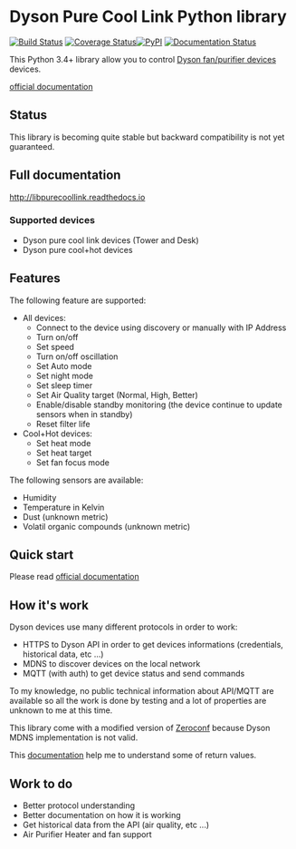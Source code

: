 # Dyson Pure Cool Link Python library

[![Build Status](https://travis-ci.org/CharlesBlonde/libpurecoollink.svg?branch=master)](https://travis-ci.org/CharlesBlonde/libpurecoollink) [![Coverage Status](https://coveralls.io/repos/github/CharlesBlonde/libpurecoollink/badge.svg?branch=master)](https://coveralls.io/github/CharlesBlonde/libpurecoollink?branch=master)[![PyPI](https://img.shields.io/pypi/v/libpurecoollink.svg)](https://pypi.python.org/pypi/libpurecoollink) [![Documentation Status](https://readthedocs.org/projects/libpurecoollink/badge/?version=latest)](http://libpurecoollink.readthedocs.io/en/latest/?badge=latest)

This Python 3.4+ library allow you to control [Dyson fan/purifier devices](http://www.dyson.com/air-treatment/purifiers/dyson-pure-hot-cool-link.aspx) devices.

[official documentation](http://libpurecoollink.readthedocs.io)

## Status

This library is becoming quite stable but backward compatibility is not yet guaranteed.

## Full documentation

http://libpurecoollink.readthedocs.io

### Supported devices

* Dyson pure cool link devices (Tower and Desk)
* Dyson pure cool+hot devices

## Features

The following feature are supported:

* All devices:
    * Connect to the device using discovery or manually with IP Address
    * Turn on/off
    * Set speed
    * Turn on/off oscillation
    * Set Auto mode
    * Set night mode
    * Set sleep timer
    * Set Air Quality target (Normal, High, Better)
    * Enable/disable standby monitoring (the device continue to update sensors when in standby)
    * Reset filter life
* Cool+Hot devices:
    * Set heat mode
    * Set heat target
    * Set fan focus mode

The following sensors are available:

* Humidity
* Temperature in Kelvin
* Dust (unknown metric)
* Volatil organic compounds (unknown metric)

## Quick start

Please read [official documentation](http://libpurecoollink.readthedocs.io)

## How it's work

Dyson devices use many different protocols in order to work:

* HTTPS to Dyson API in order to get devices informations (credentials, historical data, etc ...)
* MDNS to discover devices on the local network
* MQTT (with auth) to get device status and send commands

To my knowledge, no public technical information about API/MQTT are available so all the work is done by testing and a lot of properties are unknown to me at this time.

This library come with a modified version of [Zeroconf](https://github.com/jstasiak/python-zeroconf) because Dyson MDNS implementation is not valid.

This [documentation](https://github.com/shadowwa/Dyson-MQTT2RRD) help me to understand some of return values.

## Work to do

* Better protocol understanding
* Better documentation on how it is working
* Get historical data from the API (air quality, etc ...)
* Air Purifier Heater and fan support
